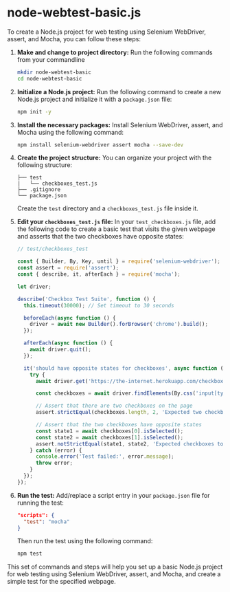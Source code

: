 # node-webtest-basic.js

To create a Node.js project for web testing using Selenium WebDriver, assert, and Mocha, you can follow these steps:

1. **Make and change to project directory:**
	Run the following commands from your commandline
   ```bash
   mkdir node-webtest-basic
   cd node-webtest-basic
   ```
   
1. **Initialize a Node.js project:**
   Run the following command to create a new Node.js project and initialize it with a `package.json` file:

   ```bash
   npm init -y
   ```

2. **Install the necessary packages:**
   Install Selenium WebDriver, assert, and Mocha using the following command:

   ```bash
   npm install selenium-webdriver assert mocha --save-dev
   ```

3. **Create the project structure:**
   You can organize your project with the following structure:

   ```
   ├── test
   |   └── checkboxes_test.js
   ├── .gitignore
   └── package.json
   ```

   Create the `test` directory and a `checkboxes_test.js` file inside it.

4. **Edit your `checkboxes_test.js` file:**
   In your `test_checkboxes.js` file, add the following code to create a basic test that visits the given webpage and asserts that the two checkboxes have opposite states:

   ```javascript
   // test/checkboxes_test
   
   const { Builder, By, Key, until } = require('selenium-webdriver');
   const assert = require('assert');
   const { describe, it, afterEach } = require('mocha');

   let driver;

   describe('Checkbox Test Suite', function () {
     this.timeout(30000); // Set timeout to 30 seconds

     beforeEach(async function () {
       driver = await new Builder().forBrowser('chrome').build();
     });

     afterEach(async function () {
       await driver.quit();
     });

     it('should have opposite states for checkboxes', async function () {
       try {
         await driver.get('https://the-internet.herokuapp.com/checkboxes');

         const checkboxes = await driver.findElements(By.css('input[type="checkbox"]'));

         // Assert that there are two checkboxes on the page
         assert.strictEqual(checkboxes.length, 2, 'Expected two checkboxes on the page');

         // Assert that the two checkboxes have opposite states
         const state1 = await checkboxes[0].isSelected();
         const state2 = await checkboxes[1].isSelected();
         assert.notStrictEqual(state1, state2, 'Expected checkboxes to have opposite states');
       } catch (error) {
         console.error('Test failed:', error.message);
         throw error;
       }
     });
   });
   ```

5. **Run the test:**
   Add/replace a script entry in your `package.json` file for running the test:

   ```json
   "scripts": {
     "test": "mocha"
   }
   ```

   Then run the test using the following command:

   ```bash
   npm test
   ```

This set of commands and steps will help you set up a basic Node.js project for web testing using Selenium WebDriver, assert, and Mocha, and create a simple test for the specified webpage.
